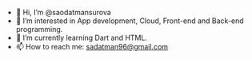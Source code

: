 - 👋 Hi, I’m @saodatmansurova
- 👀 I’m interested in App development, Cloud, Front-end and Back-end programming. 
- 🌱 I’m currently learning Dart and HTML. 
- 📫 How to reach me: sadatman96@gmail.com

<!---
saodatmansurova/saodatmansurova is a ✨ special ✨ repository because its `README.md` (this file) appears on your GitHub profile.
You can click the Preview link to take a look at your changes.
--->

